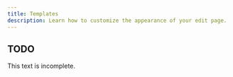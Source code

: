 ```yaml
---
title: Templates
description: Learn how to customize the appearance of your edit page.
---
```


## TODO

This text is incomplete.
